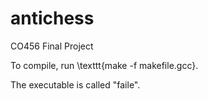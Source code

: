 # antichess
CO456 Final Project

To compile, run \texttt{make -f makefile.gcc}. 

The executable is called "faile". 
